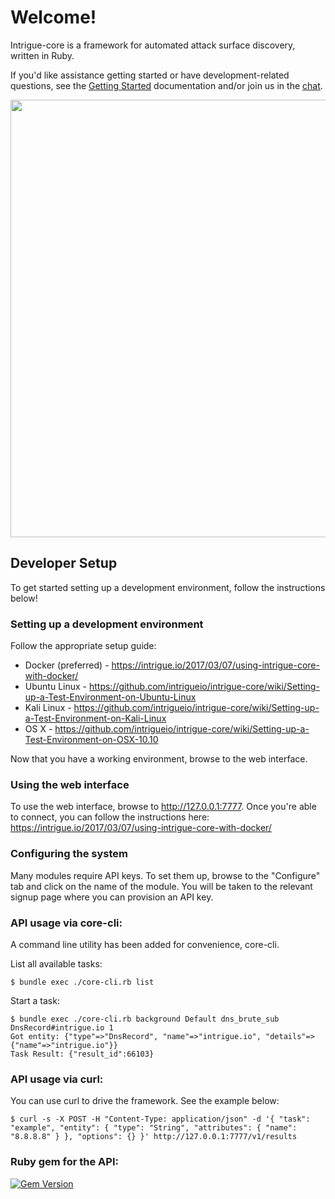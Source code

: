 # Welcome!

Intrigue-core is a framework for automated attack surface discovery, written in Ruby. 

If you'd like assistance getting started or have development-related questions, see the [Getting Started](https://intrigue.io/getting-started/) documentation and/or join us in the [chat](https://gitter.im/intrigueio/intrigue-core).

<img src="https://raw.githubusercontent.com/intrigueio/intrigue-core/develop/doc/home.png" width="700">

## Developer Setup

To get started setting up a development environment, follow the instructions below!

### Setting up a development environment

Follow the appropriate setup guide:

 * Docker (preferred) - https://intrigue.io/2017/03/07/using-intrigue-core-with-docker/
 * Ubuntu Linux - https://github.com/intrigueio/intrigue-core/wiki/Setting-up-a-Test-Environment-on-Ubuntu-Linux
 * Kali Linux - https://github.com/intrigueio/intrigue-core/wiki/Setting-up-a-Test-Environment-on-Kali-Linux
 * OS X - https://github.com/intrigueio/intrigue-core/wiki/Setting-up-a-Test-Environment-on-OSX-10.10

Now that you have a working environment, browse to the web interface.

### Using the web interface

To use the web interface, browse to http://127.0.0.1:7777. Once you're able to connect, you can follow the instructions here: https://intrigue.io/2017/03/07/using-intrigue-core-with-docker/

### Configuring the system

Many modules require API keys. To set them up, browse to the "Configure" tab and click on the name of the module. You will be taken to the relevant signup page where you can provision an API key.

### API usage via core-cli:

A command line utility has been added for convenience, core-cli.

List all available tasks:
```
$ bundle exec ./core-cli.rb list
```

Start a task:
```
$ bundle exec ./core-cli.rb background Default dns_brute_sub DnsRecord#intrigue.io 1 
Got entity: {"type"=>"DnsRecord", "name"=>"intrigue.io", "details"=>{"name"=>"intrigue.io"}}
Task Result: {"result_id":66103}
```

### API usage via curl:

You can use curl to drive the framework. See the example below:

```
$ curl -s -X POST -H "Content-Type: application/json" -d '{ "task": "example", "entity": { "type": "String", "attributes": { "name": "8.8.8.8" } }, "options": {} }' http://127.0.0.1:7777/v1/results
```

### Ruby gem for the API:
[![Gem Version](https://badge.fury.io/rb/intrigue_api_client.svg)](http://badge.fury.io/rb/intrigue_api_client)

